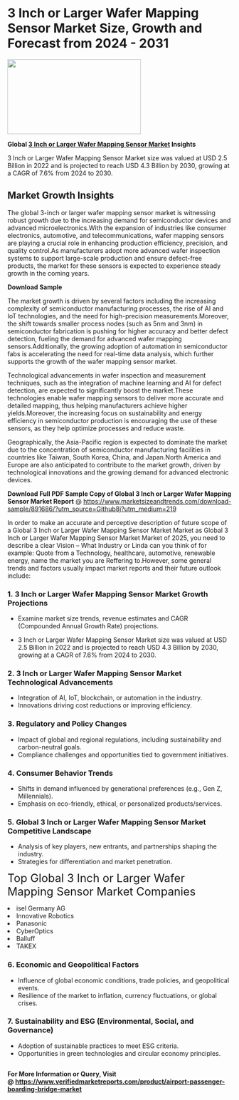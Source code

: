 <H1>3 Inch or Larger Wafer Mapping Sensor Market Size, Growth and Forecast from 2024 - 2031</H1><img class="aligncenter size-medium wp-image-584254" src="https://thirdeyenews.in/wp-content/uploads/2024/09/Global-Market-Research-300x168.jpeg" alt="" width="300" height="168" /><p><strong>Global&nbsp;<a href="https://www.marketsizeandtrends.com/download-sample/891686/?utm_source=Github8j?utm_medium=219">3 Inch or Larger Wafer Mapping Sensor Market</a> Insights</strong></p><p>3 Inch or Larger Wafer Mapping Sensor Market size was valued at USD 2.5 Billion in 2022 and is projected to reach USD 4.3 Billion by 2030, growing at a CAGR of 7.6% from 2024 to 2030.</p><p><h2>Market Growth Insights</h2> <p>The global 3-inch or larger wafer mapping sensor market is witnessing robust growth due to the increasing demand for semiconductor devices and advanced microelectronics.With the expansion of industries like consumer electronics, automotive, and telecommunications, wafer mapping sensors are playing a crucial role in enhancing production efficiency, precision, and quality control.As manufacturers adopt more advanced wafer inspection systems to support large-scale production and ensure defect-free products, the market for these sensors is expected to experience steady growth in the coming years.</p> <p><strong>Download Sample</strong></p> <p>The market growth is driven by several factors including the increasing complexity of semiconductor manufacturing processes, the rise of AI and IoT technologies, and the need for high-precision measurements.Moreover, the shift towards smaller process nodes (such as 5nm and 3nm) in semiconductor fabrication is pushing for higher accuracy and better defect detection, fueling the demand for advanced wafer mapping sensors.Additionally, the growing adoption of automation in semiconductor fabs is accelerating the need for real-time data analysis, which further supports the growth of the wafer mapping sensor market.</p> <p>Technological advancements in wafer inspection and measurement techniques, such as the integration of machine learning and AI for defect detection, are expected to significantly boost the market.These technologies enable wafer mapping sensors to deliver more accurate and detailed mapping, thus helping manufacturers achieve higher yields.Moreover, the increasing focus on sustainability and energy efficiency in semiconductor production is encouraging the use of these sensors, as they help optimize processes and reduce waste.</p> <p>Geographically, the Asia-Pacific region is expected to dominate the market due to the concentration of semiconductor manufacturing facilities in countries like Taiwan, South Korea, China, and Japan.North America and Europe are also anticipated to contribute to the market growth, driven by technological innovations and the growing demand for advanced electronic devices.</p> <p><span class=""><strong>Download Full PDF Sample Copy of Global 3 Inch or Larger Wafer Mapping Sensor Market Report</strong> @ <a href="https://www.marketsizeandtrends.com/download-sample/891686/?utm_source=Github8j?utm_medium=219" target="_blank">https://www.marketsizeandtrends.com/download-sample/891686/?utm_source=Github8j?utm_medium=219</a></span></p><p>In order to make an accurate and perceptive description of future scope of a Global&nbsp;3 Inch or Larger Wafer Mapping Sensor Market Market as Global&nbsp;3 Inch or Larger Wafer Mapping Sensor Market Market of 2025, you need to describe a clear Vision &ndash; What Industry or Linda can you think of for example: Quote from a Technology, healthcare, automotive, renewable energy, name the market you are Reffering to.However, some general trends and factors usually impact market reports and their future outlook include:</p><h3>1.&nbsp;<strong>3 Inch or Larger Wafer Mapping Sensor Market Growth Projections</strong></h3><ul><li>Examine market size trends, revenue estimates and CAGR (Compounded Annual Growth Rate) projections.</li><li><p>3 Inch or Larger Wafer Mapping Sensor Market size was valued at USD 2.5 Billion in 2022 and is projected to reach USD 4.3 Billion by 2030, growing at a CAGR of 7.6% from 2024 to 2030.</p></li></ul><h3>2.&nbsp;<strong>3 Inch or Larger Wafer Mapping Sensor Market Technological Advancements</strong></h3><ul><li>Integration of AI, IoT, blockchain, or automation in the industry.</li><li>Innovations driving cost reductions or improving efficiency.</li></ul><h3>3.&nbsp;<strong>Regulatory and Policy Changes</strong></h3><ul><li>Impact of global and regional regulations, including sustainability and carbon-neutral goals.</li><li>Compliance challenges and opportunities tied to government initiatives.</li></ul><h3>4.&nbsp;<strong>Consumer Behavior Trends</strong></h3><ul><li>Shifts in demand influenced by generational preferences (e.g., Gen Z, Millennials).</li><li>Emphasis on eco-friendly, ethical, or personalized products/services.</li></ul><h3>5.&nbsp;<strong>Global 3 Inch or Larger Wafer Mapping Sensor Market Competitive Landscape</strong></h3><ul><li>Analysis of key players, new entrants, and partnerships shaping the industry.</li><li>Strategies for differentiation and market penetration.</li></ul><p data-pm-slice="1 1 []"><span style="color: inherit; font-family: inherit; font-size: 25px;">Top Global 3 Inch or Larger Wafer Mapping Sensor Market Companies</span></p><div class="" data-test-id=""><p><li>isel Germany AG</li><li> Innovative Robotics</li><li> Panasonic</li><li> CyberOptics</li><li> Balluff</li><li> TAKEX</li></p></div><h3>6.&nbsp;<strong>Economic and Geopolitical Factors</strong></h3><ul><li>Influence of global economic conditions, trade policies, and geopolitical events.</li><li>Resilience of the market to inflation, currency fluctuations, or global crises.</li></ul><h3>7.&nbsp;<strong>Sustainability and ESG (Environmental, Social, and Governance)</strong></h3><ul><li>Adoption of sustainable practices to meet ESG criteria.</li><li>Opportunities in green technologies and circular economy principles.</li></ul><h2><strong style="font-size: 14px;">For More Information or Query, Visit @&nbsp;</strong><a style="background-color: #ffffff; font-size: 14px;" href="https://www.marketsizeandtrends.com/report/3-inch-or-larger-wafer-mapping-sensor-market/" target="_blank">https://www.verifiedmarketreports.com/product/airport-passenger-boarding-bridge-market</a></h2>